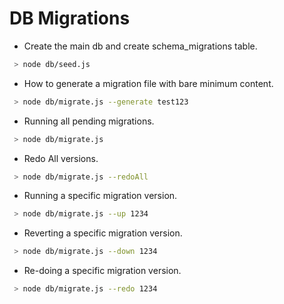 # DB Migrations

* Create the main db and create schema_migrations table.
```sh
 > node db/seed.js
```

* How to generate a migration file with bare minimum content.
```sh
 > node db/migrate.js --generate test123
```

* Running all pending migrations.
```sh
 > node db/migrate.js
```

* Redo All versions.
```sh
 > node db/migrate.js --redoAll
```

* Running a specific migration version.
```sh
 > node db/migrate.js --up 1234
```

* Reverting a specific migration version.
```sh
 > node db/migrate.js --down 1234
```

* Re-doing a specific migration version.
```sh
 > node db/migrate.js --redo 1234
```
